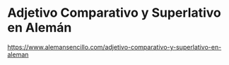 # Adjetivo Comparativo y Superlativo en Alemán

https://www.alemansencillo.com/adjetivo-comparativo-y-superlativo-en-aleman

